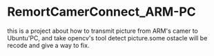 # RemortCamerConnect_ARM-PC
this is a project about how to transmit picture from ARM's camer to Ubuntu'PC, and take opencv's tool detect picture.some ostacle will be recode and give a way to fix.
